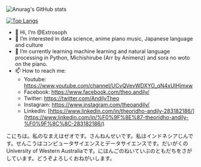 
![Anurag's GitHub stats](https://github-readme-stats.vercel.app/api?username=Extrosoph&show_icons=true&theme=tokyonight)

[![Top Langs](https://github-readme-stats.vercel.app/api/top-langs/?username=Extrosoph)](https://github.com/anuraghazra/github-readme-stats)

* 👋 Hi, I’m @Extrosoph
* 👀 I’m interested in data science, anime piano music, Japanese language and culture 
* 🌱 I’m currently learning machine learning and natural language processing in Python, Michishirube (Arr by Animenz) and sora no woto on the piano.
* 📫 How to reach me:
  * Youtube: https://www.youtube.com/channel/UCvQVevWDXYO_qN4xUIHjmxw
  * Facebook: https://www.facebook.com/theo.andily/
  * Twitter: https://twitter.com/AndilyTheo
  * Instagram: https://www.instagram.com/theoandily/
  * LinkedIn: [https://www.linkedin.com/in/theoridho-andily-283182186/](https://www.linkedin.com/in/%F0%9F%8E%87-theoridho-andily-%F0%9F%8C%8C-283182186/)

こにちは。私のなまえはゼオです。さんねんせいです。私はインドネシアじんです。せんこうはコンピュータサイエンスとデータサイエンスです。だいがくのUniversity of Western Australiaです。にほんごのねいていぶのともだちをさがしています。どうぞよろしくおねがいします。

<!---
Extrosoph/Extrosoph is a ✨ special ✨ repository because its `README.md` (this file) appears on your GitHub profile.
You can click the Preview link to take a look at your changes.
--->
